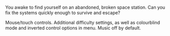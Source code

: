 You awake to find yourself on an abandoned, broken space station. Can you fix the systems quickly enough to survive and escape?

Mouse/touch controls. Additional difficulty settings, as well as colourblind mode and inverted control options in menu. Music off by default.